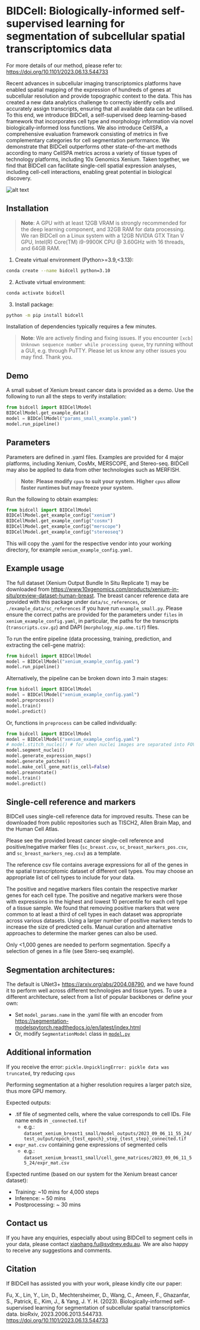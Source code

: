 # BIDCell: Biologically-informed self-supervised learning for segmentation of subcellular spatial transcriptomics data

For more details of our method, please refer to: https://doi.org/10.1101/2023.06.13.544733

Recent advances in subcellular imaging transcriptomics platforms have enabled spatial mapping of the expression of hundreds of genes at subcellular resolution and provide topographic context to the data. This has created a new data analytics challenge to correctly identify cells and accurately assign transcripts, ensuring that all available data can be utilised. To this end, we introduce BIDCell, a self-supervised deep learning-based framework that incorporates cell type and morphology information via novel biologically-informed loss functions. We also introduce CellSPA, a comprehensive evaluation framework consisting of metrics in five complementary categories for cell segmentation performance. We demonstrate that BIDCell outperforms other state-of-the-art methods according to many CellSPA metrics across a variety of tissue types of technology platforms, including 10x Genomics Xenium. Taken together, we find that BIDCell can facilitate single-cell spatial expression analyses, including cell-cell interactions, enabling great potential in biological discovery.

![alt text](Figure1.png)

## Installation

> **Note**: A GPU with at least 12GB VRAM is strongly recommended for the deep learning component, and 32GB RAM for data processing.
We ran BIDCell on a Linux system with a 12GB NVIDIA GTX Titan V GPU, Intel(R) Core(TM) i9-9900K CPU @ 3.60GHz with 16 threads, and 64GB RAM.

1. Create virtual environment (Python>=3.9,<3.13):
```sh
conda create --name bidcell python=3.10
```    
2. Activate virtual environment:
```sh
conda activate bidcell
```
3. Install package:
```sh
python -m pip install bidcell
```
Installation of dependencies typically requires a few minutes. 

> **Note**: We are actively finding and fixing issues. If you encounter `[xcb] Unknown sequence number while processing queue`, try running without a GUI, e.g. through PuTTY. Please let us know any other issues you may find. Thank you.

## Demo

A small subset of Xenium breast cancer data is provided as a demo. Use the following to run all the steps to verify installation:
<!-- ```sh
python example_small.py
``` -->
<!-- Or: -->
```py
from bidcell import BIDCellModel
BIDCellModel.get_example_data()
model = BIDCellModel("params_small_example.yaml")
model.run_pipeline()
```

## Parameters

Parameters are defined in .yaml files. Examples are provided for 4 major platforms, including Xenium, CosMx, MERSCOPE, and Stereo-seq. BIDCell may also be applied to data from other technologies such as MERFISH. 

> **Note**: **Please modify `cpus` to suit your system. Higher `cpus` allow faster runtimes but may freeze your system.**

Run the following to obtain examples: 
```py
from bidcell import BIDCellModel
BIDCellModel.get_example_config("xenium")
BIDCellModel.get_example_config("cosmx")
BIDCellModel.get_example_config("merscope")
BIDCellModel.get_example_config("stereoseq")
```
This will copy the .yaml for the respective vendor into your working directory, for example `xenium_example_config.yaml`. 

## Example usage

The full dataset (Xenium Output Bundle In Situ Replicate 1) may be downloaded from https://www.10xgenomics.com/products/xenium-in-situ/preview-dataset-human-breast. The breast cancer reference data are provided with this package under `data/sc_references`, or `./example_data/sc_references` if you have run `example_small.py`. Please ensure the correct paths are provided for the parameters under `files` in `xenium_example_config.yaml`, in particular, the paths for the transcripts (`transcripts.csv.gz`) and DAPI (`morphology_mip.ome.tif`) files.

To run the entire pipeline (data processing, training, prediction, and extracting the cell-gene matrix):
```py
from bidcell import BIDCellModel
model = BIDCellModel("xenium_example_config.yaml")
model.run_pipeline()
```
Alternatively, the pipeline can be broken down into 3 main stages:
```py
from bidcell import BIDCellModel
model = BIDCellModel("xenium_example_config.yaml")
model.preprocess()
model.train()
model.predict()
```
Or, functions in `preprocess` can be called individually:
```py
from bidcell import BIDCellModel
model = BIDCellModel("xenium_example_config.yaml")
# model.stitch_nuclei() # for when nuclei images are separated into FOVs (e.g., CosMx)
model.segment_nuclei()
model.generate_expression_maps()
model.generate_patches()
model.make_cell_gene_mat(is_cell=False)
model.preannotate()
model.train()
model.predict()
```
## Single-cell reference and markers

BIDCell uses single-cell reference data for improved results. These can be downloaded from public repositories such as TISCH2, Allen Brain Map, and the Human Cell Atlas. 

Please see the provided breast cancer single-cell reference and positive/negative marker files (`sc_breast.csv`, `sc_breast_markers_pos.csv`, and `sc_breast_markers_neg.csv`) as a template.

The reference csv file contains average expressions for all of the genes in the spatial transcriptomic dataset of different cell types. You may choose an appropriate list of cell types to include for your data.

The positive and negative markers files contain the respective marker genes for each cell type. The positive and negative markers were those with expressions in the highest and lowest 10 percentile for each cell type of a tissue sample. We found that removing positive markers that were common to at least a third of cell types in each dataset was appropriate across various datasets. Using a larger number of positive markers tends to increase the size of predicted cells. Manual curation and alternative approaches to determine the marker genes can also be used.

Only <1,000 genes are needed to perform segmentation. Specify a selection of genes in a file (see Stero-seq example).


## Segmentation architectures:
The default is UNet3+ https://arxiv.org/abs/2004.08790, and we have found it to perform well across different technologies and tissue types.
To use a different architecture, select from a list of popular backbones or define your own:
  - Set `model_params.name` in the .yaml file with an encoder from https://segmentation-modelspytorch.readthedocs.io/en/latest/index.html
  - Or, modify `SegmentationModel` class in [`model.py`](bidcell/model/model/model.py)


## Additional information

If you receive the error: ``pickle.UnpicklingError: pickle data was truncated``, try reducing `cpus`

Performing segmentation at a higher resolution requires a larger patch size, thus more GPU memory.

Expected outputs:
- .tif file of segmented cells, where the value corresponds to cell IDs. File name ends in `_connected.tif`
  - e.g.: `dataset_xenium_breast1_small/model_outputs/2023_09_06_11_55_24/test_output/epoch_{test_epoch}_step_{test_step}_connected.tif`
- `expr_mat.csv` containing gene expressions of segmented cells
  - e.g.: `dataset_xenium_breast1_small/cell_gene_matrices/2023_09_06_11_55_24/expr_mat.csv`

Expected runtime (based on our system for the Xenium breast cancer dataset):
- Training: ~10 mins for 4,000 steps
- Inference: ~ 50 mins
- Postprocessing: ~ 30 mins


## Contact us

If you have any enquiries, especially about using BIDCell to segment cells in your data, please contact xiaohang.fu@sydney.edu.au. We are also happy to receive any suggestions and comments.


## Citation

If BIDCell has assisted you with your work, please kindly cite our paper:

Fu, X., Lin, Y., Lin, D., Mechtersheimer, D., Wang, C., Ameen, F., Ghazanfar, S., Patrick, E., Kim, J., & Yang, J. Y. H. (2023). Biologically-informed self-supervised learning for segmentation of subcellular spatial transcriptomics data. bioRxiv, 2023.2006.2013.544733. https://doi.org/10.1101/2023.06.13.544733